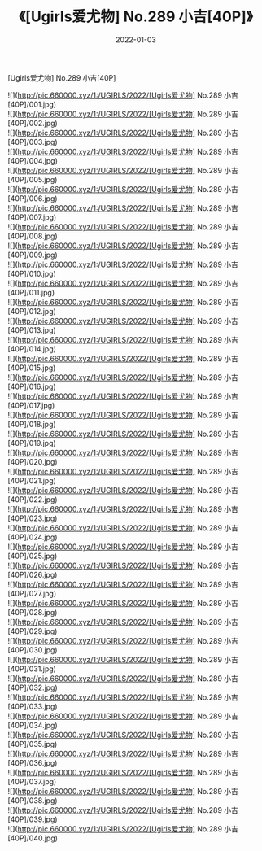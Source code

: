 ﻿---
layout: post
title:  《[Ugirls爱尤物] No.289 小吉[40P]》
date:   2022-01-03
img: http://pic.660000.xyz/1:/UGIRLS/2022/[Ugirls爱尤物] No.289 小吉[40P]/000.jpg
categories: [美女, 清纯, 唯美]
---

[Ugirls爱尤物] No.289 小吉[40P]

  ![](http://pic.660000.xyz/1:/UGIRLS/2022/[Ugirls爱尤物] No.289 小吉[40P]/001.jpg) <br> ![](http://pic.660000.xyz/1:/UGIRLS/2022/[Ugirls爱尤物] No.289 小吉[40P]/002.jpg) <br> ![](http://pic.660000.xyz/1:/UGIRLS/2022/[Ugirls爱尤物] No.289 小吉[40P]/003.jpg) <br> ![](http://pic.660000.xyz/1:/UGIRLS/2022/[Ugirls爱尤物] No.289 小吉[40P]/004.jpg) <br> ![](http://pic.660000.xyz/1:/UGIRLS/2022/[Ugirls爱尤物] No.289 小吉[40P]/005.jpg) <br> ![](http://pic.660000.xyz/1:/UGIRLS/2022/[Ugirls爱尤物] No.289 小吉[40P]/006.jpg) <br> ![](http://pic.660000.xyz/1:/UGIRLS/2022/[Ugirls爱尤物] No.289 小吉[40P]/007.jpg) <br> ![](http://pic.660000.xyz/1:/UGIRLS/2022/[Ugirls爱尤物] No.289 小吉[40P]/008.jpg) <br> ![](http://pic.660000.xyz/1:/UGIRLS/2022/[Ugirls爱尤物] No.289 小吉[40P]/009.jpg) <br> ![](http://pic.660000.xyz/1:/UGIRLS/2022/[Ugirls爱尤物] No.289 小吉[40P]/010.jpg) <br> ![](http://pic.660000.xyz/1:/UGIRLS/2022/[Ugirls爱尤物] No.289 小吉[40P]/011.jpg) <br> ![](http://pic.660000.xyz/1:/UGIRLS/2022/[Ugirls爱尤物] No.289 小吉[40P]/012.jpg) <br> ![](http://pic.660000.xyz/1:/UGIRLS/2022/[Ugirls爱尤物] No.289 小吉[40P]/013.jpg) <br> ![](http://pic.660000.xyz/1:/UGIRLS/2022/[Ugirls爱尤物] No.289 小吉[40P]/014.jpg) <br> ![](http://pic.660000.xyz/1:/UGIRLS/2022/[Ugirls爱尤物] No.289 小吉[40P]/015.jpg) <br> ![](http://pic.660000.xyz/1:/UGIRLS/2022/[Ugirls爱尤物] No.289 小吉[40P]/016.jpg) <br> ![](http://pic.660000.xyz/1:/UGIRLS/2022/[Ugirls爱尤物] No.289 小吉[40P]/017.jpg) <br> ![](http://pic.660000.xyz/1:/UGIRLS/2022/[Ugirls爱尤物] No.289 小吉[40P]/018.jpg) <br> ![](http://pic.660000.xyz/1:/UGIRLS/2022/[Ugirls爱尤物] No.289 小吉[40P]/019.jpg) <br> ![](http://pic.660000.xyz/1:/UGIRLS/2022/[Ugirls爱尤物] No.289 小吉[40P]/020.jpg) <br> ![](http://pic.660000.xyz/1:/UGIRLS/2022/[Ugirls爱尤物] No.289 小吉[40P]/021.jpg) <br> ![](http://pic.660000.xyz/1:/UGIRLS/2022/[Ugirls爱尤物] No.289 小吉[40P]/022.jpg) <br> ![](http://pic.660000.xyz/1:/UGIRLS/2022/[Ugirls爱尤物] No.289 小吉[40P]/023.jpg) <br> ![](http://pic.660000.xyz/1:/UGIRLS/2022/[Ugirls爱尤物] No.289 小吉[40P]/024.jpg) <br> ![](http://pic.660000.xyz/1:/UGIRLS/2022/[Ugirls爱尤物] No.289 小吉[40P]/025.jpg) <br> ![](http://pic.660000.xyz/1:/UGIRLS/2022/[Ugirls爱尤物] No.289 小吉[40P]/026.jpg) <br> ![](http://pic.660000.xyz/1:/UGIRLS/2022/[Ugirls爱尤物] No.289 小吉[40P]/027.jpg) <br> ![](http://pic.660000.xyz/1:/UGIRLS/2022/[Ugirls爱尤物] No.289 小吉[40P]/028.jpg) <br> ![](http://pic.660000.xyz/1:/UGIRLS/2022/[Ugirls爱尤物] No.289 小吉[40P]/029.jpg) <br> ![](http://pic.660000.xyz/1:/UGIRLS/2022/[Ugirls爱尤物] No.289 小吉[40P]/030.jpg) <br> ![](http://pic.660000.xyz/1:/UGIRLS/2022/[Ugirls爱尤物] No.289 小吉[40P]/031.jpg) <br> ![](http://pic.660000.xyz/1:/UGIRLS/2022/[Ugirls爱尤物] No.289 小吉[40P]/032.jpg) <br> ![](http://pic.660000.xyz/1:/UGIRLS/2022/[Ugirls爱尤物] No.289 小吉[40P]/033.jpg) <br> ![](http://pic.660000.xyz/1:/UGIRLS/2022/[Ugirls爱尤物] No.289 小吉[40P]/034.jpg) <br> ![](http://pic.660000.xyz/1:/UGIRLS/2022/[Ugirls爱尤物] No.289 小吉[40P]/035.jpg) <br> ![](http://pic.660000.xyz/1:/UGIRLS/2022/[Ugirls爱尤物] No.289 小吉[40P]/036.jpg) <br> ![](http://pic.660000.xyz/1:/UGIRLS/2022/[Ugirls爱尤物] No.289 小吉[40P]/037.jpg) <br> ![](http://pic.660000.xyz/1:/UGIRLS/2022/[Ugirls爱尤物] No.289 小吉[40P]/038.jpg) <br> ![](http://pic.660000.xyz/1:/UGIRLS/2022/[Ugirls爱尤物] No.289 小吉[40P]/039.jpg) <br> ![](http://pic.660000.xyz/1:/UGIRLS/2022/[Ugirls爱尤物] No.289 小吉[40P]/040.jpg) <br>